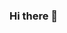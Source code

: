 ### Hi there 👋

<!--
**Jonzg/Jonzg** is a ✨ _special_ ✨ repository because its `README.md` (this file) appears on your GitHub profile.

Here are some ideas to get you started:

- 🔭 I’m currently working on ...
- 🌱 I’m currently learning ...
- 👯 I’m looking to collaborate on ...
- 🤔 I’m looking for help with ...
- 💬 Ask me about ...
- 📫 How to reach me: jon.zorrilla03@gmail.com
- 😄 Pronouns: ...
- ⚡ Fun fact: ...
-->
